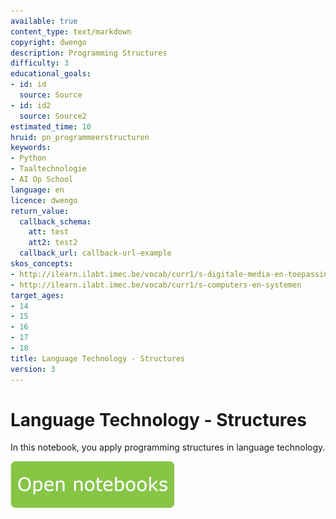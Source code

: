 ```yaml
---
available: true
content_type: text/markdown
copyright: dwengo
description: Programming Structures
difficulty: 3
educational_goals:
- id: id
  source: Source
- id: id2
  source: Source2
estimated_time: 10
hruid: pn_programmeerstructuren
keywords:
- Python
- Taaltechnologie
- AI Op School
language: en
licence: dwengo
return_value:
  callback_schema:
    att: test
    att2: test2
  callback_url: callback-url-example
skos_concepts:
- http://ilearn.ilabt.imec.be/vocab/curr1/s-digitale-media-en-toepassingen
- http://ilearn.ilabt.imec.be/vocab/curr1/s-computers-en-systemen
target_ages:
- 14
- 15
- 16
- 17
- 18
title: Language Technology - Structures
version: 3
---
```

# Language Technology - Structures
In this notebook, you apply programming structures in language technology.

[![](embed/Knop.png "Button")](https://kiks.ilabt.imec.be/hub/tmplogin?id=1008_en "Programming Structures Notebooks")